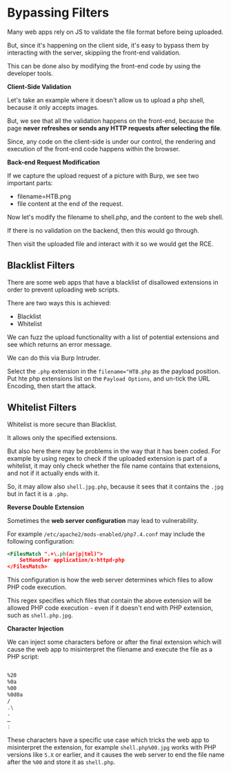 # Bypassing Filters

Many web apps rely on JS to validate the file format before being uploaded.

But, since it's happening on the client side, it's easy to bypass them by interacting with the server, skippiing the front-end validation.

This can be done also by modifying the front-end code by using the developer tools.

**Client-Side Validation**

Let's take an example where it doesn't allow us to upload a php shell, because it only accepts images.

But, we see that all the validation happens on the front-end, because the page **never refreshes or sends any HTTP requests after selecting the file**.

Since, any code on the client-side is under our control, the rendering and execution of the front-end code happens within the browser.

**Back-end Request Modification**

If we capture the upload request of a picture with Burp, we see two important parts:
- filename=HTB.png
- file content at the end of the request.

Now let's modify the filename to shell.php, and the content to the web shell.

If there is no validation on the backend, then this would go through.

Then visit the uploaded file and interact with it so we would get the RCE.

## Blacklist Filters

There are some web apps that have a blacklist of disallowed extensions in order to prevent uploading web scripts.

There are two ways this is achieved:
- Blacklist
- Whitelist

We can fuzz the upload functionality with a list of potential extensions and see which returns an error message.

We can do this via Burp Intruder.

Select the `.php` extension in the `filename="HTB.php` as the payload position. Put hte php extensions list on the `Payload Options`, and un-tick the URL Encoding, then start the attack.

## Whitelist Filters

Whitelist is more secure than Blacklist.

It allows only the specified extensions.

But also here there may be problems in the way that it has been coded. For example by using regex to check if the uploaded extension is part of a whitelist, it may only check whether the file name contains that extensions, and not if it actually ends with it.

So, it may allow also `shell.jpg.php`, because it sees that it contains the `.jpg` but in fact it is a `.php`.

**Reverse Double Extension**

Sometimes the **web server configuration** may lead to vulnerability.

For example `/etc/apache2/mods-enabled/php7.4.conf` may include the following configuration:

```xml
<FilesMatch ".+\.ph(ar|p|tml)">
    SetHandler application/x-httpd-php
</FilesMatch>
```

This configuration is how the web server determines which files to allow PHP code execution.

This regex specifies which files that contain the above extension will be allowed PHP code execution - even if it doesn't end with PHP extension, such as `shell.php.jpg`.

**Character Injection**

We can inject some characters before or after the final extension which will cause the web app to misinterpret the filename and execute the file as a PHP script:

```sh

%20
%0a
%00
%0d0a
/
.\
.
…
:
```

These characters have a specific use case which tricks the web app to misinterpret the extension, for example `shell.php%00.jpg` works with PHP versions like `5.X` or earlier, and it causes the web server to end the file name after the `%00` and store it as `shell.php`.

